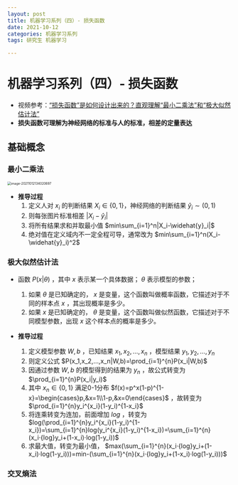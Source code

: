 ```yaml
---
layout: post
title: 机器学习系列（四）- 损失函数
date: 2021-10-12
categories: 机器学习系列
tags: 研究生 机器学习

---
```


# 机器学习系列（四）- 损失函数

- 视频参考：[“损失函数”是如何设计出来的？直观理解“最小二乘法”和“极大似然估计法”](https://www.bilibili.com/video/BV1Y64y1Q7hi)
- **损失函数可理解为神经网络的标准与人的标准，相差的定量表达**

## 基础概念

### 最小二乘法

<img src="http://r0umepz0y.hb-bkt.clouddn.com/img/image-20211012134020697.png" alt="image-20211012134020697" style="zoom:50%;" />

- **推导过程**
  1. 定义人对 $x_i$ 的判断结果 $X_i\in\{0,1\}$，神经网络的判断结果 $\widehat{y}_i\sim(0,1)$ 
  2. 则每张图片标准相差 $|X_i-\widehat{y}_i|$ 
  3. 将所有结果求和并取最小值 $min\sum_{i=1}^n|X_i-\widehat{y}_i|$ 
  4. 绝对值在定义域内不一定全程可导，通常改为 $min\sum_{i=1}^n(X_i-\widehat{y}_i)^2$ 

### 极大似然估计法

- 函数 $P(x|\theta)$ ，其中 $x$ 表示某一个具体数据； $\theta$ 表示模型的参数；
  1. 如果 $\theta$ 是已知确定的， $x$ 是变量，这个函数叫做概率函数，它描述对于不同的样本点 $x$ ，其出现概率是多少。
  2. 如果 $x$ 是已知确定的， $\theta$ 是变量，这个函数叫做似然函数，它描述对于不同模型参数，出现 $x$ 这个样本点的概率是多少。
- **推导过程**

  1. 定义模型参数 $W,b$ ，已知结果 $x_1,x_2,...,x_n$ ，模型结果 $y_1,y_2,...,y_n$ 
  2. 则定义公式 $P(x_1,x_2,...,x_n|W,b)=\prod_{i=1}^{n}P(x_i|W,b)$ 
  3. 因通过参数 $W,b$ 的模型得到的结果为 $y_n$ ，故公式转变为 $\prod_{i=1}^{n}P(x_i|y_i)$ 
  4. 其中 $x_n\in\{0,1\}$ 满足0-1分布 $f(x)=p^x(1-p)^{1-x}=\begin{cases}p,&x=1\\1-p,&x=0\end{cases}$ ，故转变为 $\prod_{i=1}^{n}y_i^{x_i}(1-y_i)^{1-x_i}$ 
  5. 将连乘转变为连加，前面增加 $log$ ，转变为 $log(\prod_{i=1}^{n}y_i^{x_i}(1-y_i)^{1-x_i})=\sum_{i=1}^{n}log(y_i^{x_i}(1-y_i)^{1-x_i})=\sum_{i=1}^{n}(x_i·{log}y_i+(1-x_i)·log(1-y_i))$ 
  6. 求最大值，转变为最小值， $max(\sum_{i=1}^{n}(x_i·{log}y_i+(1-x_i)·log(1-y_i)))=min-(\sum_{i=1}^{n}(x_i·{log}y_i+(1-x_i)·log(1-y_i)))$

### 交叉熵法



